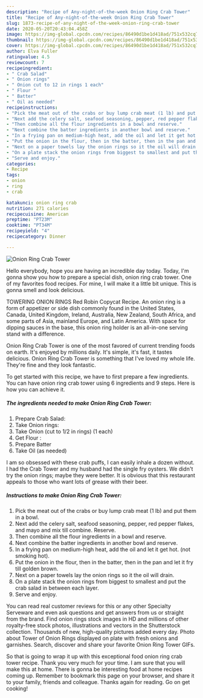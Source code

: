 ```yaml
---
description: "Recipe of Any-night-of-the-week Onion Ring Crab Tower"
title: "Recipe of Any-night-of-the-week Onion Ring Crab Tower"
slug: 1873-recipe-of-any-night-of-the-week-onion-ring-crab-tower
date: 2020-05-20T20:43:04.458Z
image: https://img-global.cpcdn.com/recipes/86490d1be1d418ad/751x532cq70/onion-ring-crab-tower-recipe-main-photo.jpg
thumbnail: https://img-global.cpcdn.com/recipes/86490d1be1d418ad/751x532cq70/onion-ring-crab-tower-recipe-main-photo.jpg
cover: https://img-global.cpcdn.com/recipes/86490d1be1d418ad/751x532cq70/onion-ring-crab-tower-recipe-main-photo.jpg
author: Elva Fuller
ratingvalue: 4.5
reviewcount: 7
recipeingredient:
- " Crab Salad"
- " Onion rings"
- " Onion cut to 12 in rings 1 each"
- " Flour "
- " Batter"
- " Oil as needed"
recipeinstructions:
- "Pick the meat out of the crabs or buy lump crab meat (1 lb) and put them in a bowl."
- "Next add the celery salt, seafood seasoning, pepper, red pepper flakes, and mayo and mix till combine. Reserve."
- "Then combine all the flour ingredients in a bowl and reserve."
- "Next combine the batter ingredients in another bowl and reserve."
- "In a frying pan on medium-high heat, add the oil and let it get hot. (not smoking hot)."
- "Put the onion in the flour, then in the batter, then in the pan and let it fry till golden brown."
- "Next on a paper towels lay the onion rings so it the oil will drain."
- "On a plate stack the onion rings from biggest to smallest and put the crab salad in between each layer."
- "Serve and enjoy."
categories:
- Recipe
tags:
- onion
- ring
- crab

katakunci: onion ring crab 
nutrition: 271 calories
recipecuisine: American
preptime: "PT23M"
cooktime: "PT34M"
recipeyield: "4"
recipecategory: Dinner

---
```



![Onion Ring Crab Tower](https://img-global.cpcdn.com/recipes/86490d1be1d418ad/751x532cq70/onion-ring-crab-tower-recipe-main-photo.jpg)

Hello everybody, hope you are having an incredible day today. Today, I'm gonna show you how to prepare a special dish, onion ring crab tower. One of my favorites food recipes. For mine, I will make it a little bit unique. This is gonna smell and look delicious.

TOWERING ONION RINGS Red Robin Copycat Recipe. An onion ring is a form of appetizer or side dish commonly found in the United States, Canada, United Kingdom, Ireland, Australia, New Zealand, South Africa, and some parts of Asia, mainland Europe, and Latin America. With space for dipping sauces in the base, this onion ring holder is an all-in-one serving stand with a difference.

Onion Ring Crab Tower is one of the most favored of current trending foods on earth. It's enjoyed by millions daily. It's simple, it's fast, it tastes delicious. Onion Ring Crab Tower is something that I've loved my whole life. They're fine and they look fantastic.


To get started with this recipe, we have to first prepare a few ingredients. You can have onion ring crab tower using 6 ingredients and 9 steps. Here is how you can achieve it.

<!--inarticleads1-->

##### The ingredients needed to make Onion Ring Crab Tower:

1. Prepare  Crab Salad:
1. Take  Onion rings:
1. Take  Onion (cut to 1/2 in rings) (1 each)
1. Get  Flour :
1. Prepare  Batter
1. Take  Oil (as needed)


I am so obsessed with these crab puffs, I can easily inhale a dozen without. I had the Crab Tower and my husband had the single fry oysters. We didn&#39;t try the onion rings; maybe they were better. It is obvious that this restaurant appeals to those who want lots of grease with their beer. 

<!--inarticleads2-->

##### Instructions to make Onion Ring Crab Tower:

1. Pick the meat out of the crabs or buy lump crab meat (1 lb) and put them in a bowl.
1. Next add the celery salt, seafood seasoning, pepper, red pepper flakes, and mayo and mix till combine. Reserve.
1. Then combine all the flour ingredients in a bowl and reserve.
1. Next combine the batter ingredients in another bowl and reserve.
1. In a frying pan on medium-high heat, add the oil and let it get hot. (not smoking hot).
1. Put the onion in the flour, then in the batter, then in the pan and let it fry till golden brown.
1. Next on a paper towels lay the onion rings so it the oil will drain.
1. On a plate stack the onion rings from biggest to smallest and put the crab salad in between each layer.
1. Serve and enjoy.


You can read real customer reviews for this or any other Specialty Serveware and even ask questions and get answers from us or straight from the brand. Find onion rings stock images in HD and millions of other royalty-free stock photos, illustrations and vectors in the Shutterstock collection. Thousands of new, high-quality pictures added every day. Photo about Tower of Onion Rings displayed on plate with fresh onions and garnishes. Search, discover and share your favorite Onion Ring Tower GIFs. 

So that is going to wrap it up with this exceptional food onion ring crab tower recipe. Thank you very much for your time. I am sure that you will make this at home. There is gonna be interesting food at home recipes coming up. Remember to bookmark this page on your browser, and share it to your family, friends and colleague. Thanks again for reading. Go on get cooking!
